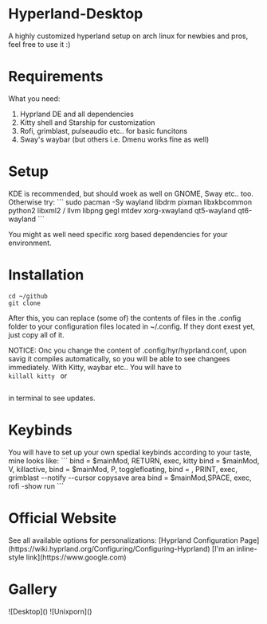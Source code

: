 # Hyperland-Desktop 
A highly customized hyperland setup on arch linux for newbies and pros, feel free to use it :)   
<h1>Requirements</h1> 
What you need:  

1. Hyprland DE and all dependencies 
2. Kitty shell and Starship for customization 
3. Rofi, grimblast, pulseaudio etc.. for basic funcitons 
4. Sway's waybar (but others i.e. Dmenu works fine as well)  

<h1>Setup</h1> 
KDE is recommended, but should woek as well on GNOME, Sway etc.. too. Otherwise  try:  
``` sudo pacman -Sy wayland libdrm pixman libxkbcommon python2 
libxml2 /  llvm libpng gegl mtdev xorg-xwayland  qt5-wayland qt6-wayland  ```  

You might as well need specific xorg based dependencies for your environment.   

<h1>Installation</h1>  

``` mkdir ~/github 
cd ~/github 
git clone  
``` 
After this, you can replace (some of) the contents of files in the .config folder to your configuration files located in ~/.config. If they dont exest yet, just copy all of it.  

NOTICE: Onc you change the content of .config/hyr/hyprland.conf, upon savig it compiles automatically, so you will be able to see changees immediately. With Kitty, waybar etc.. You will have to  
``` killall kitty  ``` 
or
``` killall waybar waybar & disown 
``` 
in terminal to see updates.  

<h1>Keybinds</h1> 
You will have to set up your own spedial keybinds according to your taste, mine looks like:   
``` 
bind = $mainMod, RETURN, exec, kitty 
bind = $mainMod, V, killactive, 
bind = $mainMod, P, togglefloating, 
bind = , PRINT, exec, grimblast --notify --cursor copysave area 
bind = $mainMod,SPACE,  exec, rofi -show run 
```  

<h1>Official Website</h1> 
See all available options for personalizations: [Hyprland Configuration Page](https://wiki.hyprland.org/Configuring/Configuring-Hyprland) 
[I'm an inline-style link](https://www.google.com)   

<h1>Gallery</h1> ![Desktop]() ![Unixporn]() 
